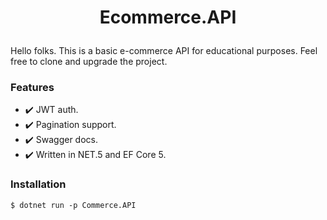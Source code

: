 
<h1 align="center">
  <p align="center">Ecommerce.API</p>
</h1>

Hello folks. This is a basic e-commerce API for educational purposes. Feel free to clone and upgrade the project.

### Features


* ✔️ JWT auth.
* ✔️ Pagination support.
* ✔️ Swagger docs.
* ✔️ Written in NET.5 and EF Core 5.

### Installation

```
$ dotnet run -p Commerce.API
```
